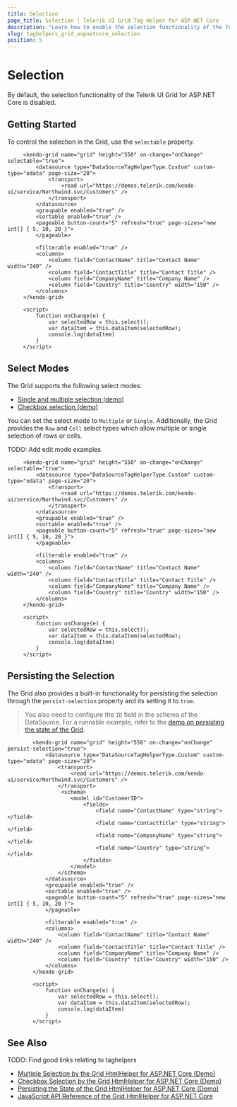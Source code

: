 ```yaml
---
title: Selection
page_title: Selection | Telerik UI Grid Tag Helper for ASP.NET Core
description: "Learn how to enable the selection functionality of the Telerik UI Grid for ASP.NET Core using tag helpers."
slug: taghelpers_grid_aspnetcore_selection
position: 5
---
```


# Selection

By default, the selection functionality of the Telerik UI Grid for ASP.NET Core is disabled.

## Getting Started

To control the selection in the Grid, use the `selectable` property.

   ```tagHelper
        <kendo-grid name="grid" height="550" on-change="onChange" selectable="true">
            <datasource type="DataSourceTagHelperType.Custom" custom-type="odata" page-size="20">
                <transport>
                    <read url="https://demos.telerik.com/kendo-ui/service/Northwind.svc/Customers" />
                </transport>
            </datasource>
            <groupable enabled="true" />
            <sortable enabled="true" />
            <pageable button-count="5" refresh="true" page-sizes="new int[] { 5, 10, 20 }">
            </pageable>

            <filterable enabled="true" />
            <columns>
                <column field="ContactName" title="Contact Name" width="240" />
                <column field="ContactTitle" title="Contact Title" />
                <column field="CompanyName" title="Company Name" />
                <column field="Country" title="Country" width="150" />
            </columns>
        </kendo-grid>

        <script>
            function onChange(e) {
                var selectedRow = this.select();
                var dataItem = this.dataItem(selectedRow);
                console.log(dataItem)
            }
        </script>
```

## Select Modes

The Grid supports the following select modes:
* [Single and multiple selection (demo)](https://demos.telerik.com/aspnet-core/grid/selection)
* [Checkbox selection (demo)](https://demos.telerik.com/aspnet-core/grid/checkbox-selection)

You can set the select mode to `Multiple` or `Single`. Additionally, the Grid provides the `Row` and `Cell` select types which allow multiple or single selection of rows or cells.

TODO: Add edit mode examples

   ```tagHelper
        <kendo-grid name="grid" height="550" on-change="onChange" selectable="true">
            <datasource type="DataSourceTagHelperType.Custom" custom-type="odata" page-size="20">
                <transport>
                    <read url="https://demos.telerik.com/kendo-ui/service/Northwind.svc/Customers" />
                </transport>
            </datasource>
            <groupable enabled="true" />
            <sortable enabled="true" />
            <pageable button-count="5" refresh="true" page-sizes="new int[] { 5, 10, 20 }">
            </pageable>

            <filterable enabled="true" />
            <columns>
                <column field="ContactName" title="Contact Name" width="240" />
                <column field="ContactTitle" title="Contact Title" />
                <column field="CompanyName" title="Company Name" />
                <column field="Country" title="Country" width="150" />
            </columns>
        </kendo-grid>

        <script>
            function onChange(e) {
                var selectedRow = this.select();
                var dataItem = this.dataItem(selectedRow);
                console.log(dataItem)
            }
        </script>
```


## Persisting the Selection

The Grid also provides a built-in functionality for persisting the selection through the `persist-selection` property and its setting it to `true`. 

>You also need to configure the `ID` field in the schema of the DataSource. For a runnable example, refer to the [demo on persisting the state of the Grid](https://demos.telerik.com/aspnet-core/grid/persist-state).

```tagHelper
        <kendo-grid name="grid" height="550" on-change="onChange" persist-selection="true">
            <datasource type="DataSourceTagHelperType.Custom" custom-type="odata" page-size="20">
                <transport>
                    <read url="https://demos.telerik.com/kendo-ui/service/Northwind.svc/Customers" />
                </transport>
                 <schema>
                    <model id="CustomerID">
                        <fields>
                            <field name="ContactName" type="string"></field>
                            <field name="ContactTitle" type="string"></field>
                            <field name="CompanyName" type="string"></field>
                            <field name="Country" type="string"></field>
                        </fields>
                    </model>
                </schema>
            </datasource>
            <groupable enabled="true" />
            <sortable enabled="true" />
            <pageable button-count="5" refresh="true" page-sizes="new int[] { 5, 10, 20 }">
            </pageable>

            <filterable enabled="true" />
            <columns>
                <column field="ContactName" title="Contact Name" width="240" />
                <column field="ContactTitle" title="Contact Title" />
                <column field="CompanyName" title="Company Name" />
                <column field="Country" title="Country" width="150" />
            </columns>
        </kendo-grid>

        <script>
            function onChange(e) {
                var selectedRow = this.select();
                var dataItem = this.dataItem(selectedRow);
                console.log(dataItem)
            }
        </script>
```

## See Also
TODO: Find good links relating to taghelpers
* [Multiple Selection by the Grid HtmlHelper for ASP.NET Core (Demo)](https://demos.telerik.com/aspnet-core/grid/selection)
* [Checkbox Selection by the Grid HtmlHelper for ASP.NET Core (Demo)](https://demos.telerik.com/aspnet-core/grid/checkbox-selection)
* [Persisting the State of the Grid HtmlHelper for ASP.NET Core (Demo)](https://demos.telerik.com/aspnet-core/grid/persist-state)
* [JavaScript API Reference of the Grid HtmlHelper for ASP.NET Core](/api/grid)